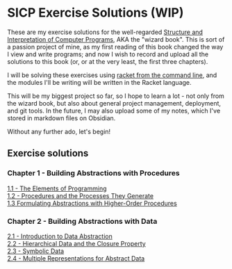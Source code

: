 # SICP Exercise Solutions (WIP)

These are my exercise solutions for the well-regarded [Structure and Interpretation of Computer Programs](https://sarabander.github.io/sicp/html/index.xhtml), AKA the "wizard book". This is sort of a passion project of mine, as my first reading of this book changed the way I view and write programs; and now I wish to record and upload all the solutions to this book (or, or at the very least, the first three chapters).

I will be solving these exercises using [racket from the command line](https://docs.racket-lang.org/guide/racket.html), and the modules I'll be writing will be written in the Racket language.

This will be my biggest project so far, so I hope to learn a lot - not only from the wizard book, but also about general project management, deployment, and git tools. In the future, I may also upload some of my notes, which I've stored in markdown files on Obsidian.

Without any further ado, let's begin!

## Exercise solutions
### Chapter 1 - Building Abstractions with Procedures
[1.1 - The Elements of Programming](./src/chapter-1/1-1)\
[1.2 - Procedures and the Processes They Generate](./src/chapter-1/1-2)\
[1.3 Formulating Abstractions with Higher-Order Procedures](./src/chapter-1/1-3)

### Chapter 2 - Building Abstractions with Data
[2.1 - Introduction to Data Abstraction](./src/chapter-2/2-1)\
[2.2 - Hierarchical Data and the Closure Property](./src/chapter-2/2-2)\
[2.3 - Symbolic Data](./src/chapter-2/2-3)\
[2.4 - Multiple Representations for Abstract Data](./src/chapter-2/2-4)

